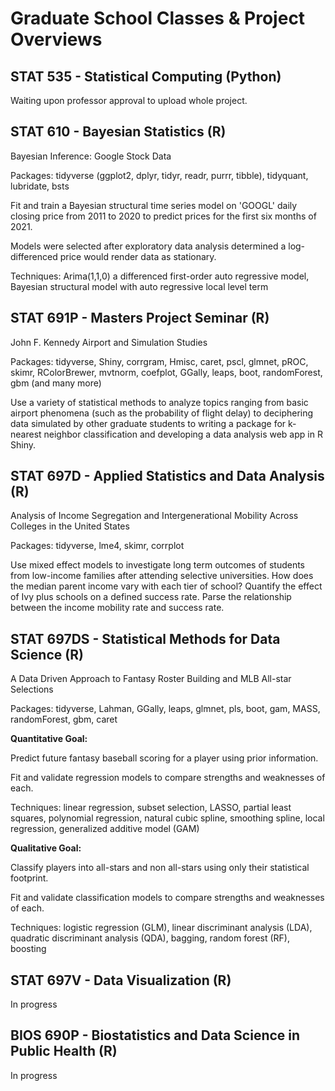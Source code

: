 # Graduate School Classes & Project Overviews

## STAT 535 - Statistical Computing (Python)

Waiting upon professor approval to upload whole project.

## STAT 610 - Bayesian Statistics (R)

Bayesian Inference: Google Stock Data

Packages: tidyverse (ggplot2, dplyr, tidyr, readr, purrr, tibble), tidyquant, lubridate, bsts

Fit and train a Bayesian structural time series model on 'GOOGL' daily closing price from 2011 to 2020 to predict prices for the first six months of 2021.

Models were selected after exploratory data analysis determined a log-differenced price would render data as stationary.

Techniques: Arima(1,1,0) a differenced first-order auto regressive model, Bayesian structural model with auto regressive local level term

## STAT 691P - Masters Project Seminar (R)

John F. Kennedy Airport and Simulation Studies

Packages: tidyverse, Shiny, corrgram, Hmisc, caret, pscl, glmnet, pROC, skimr, RColorBrewer, mvtnorm, coefplot, GGally, leaps, boot, randomForest, gbm (and many more)

Use a variety of statistical methods to analyze topics ranging from basic airport phenomena (such as the probability of flight delay) to deciphering data simulated by other graduate students to writing a package for k-nearest neighbor classification and developing a data analysis web app in R Shiny.

## STAT 697D - Applied Statistics and Data Analysis (R)

Analysis of Income Segregation and Intergenerational Mobility Across Colleges in the United States

Packages: tidyverse, lme4, skimr, corrplot

Use mixed effect models to investigate long term outcomes of students from low-income families after attending selective universities. How does the median parent income vary with each tier of school? Quantify the effect of Ivy plus schools on a defined success rate. Parse the relationship between the income mobility rate and success rate.

## STAT 697DS - Statistical Methods for Data Science (R)

A Data Driven Approach to Fantasy Roster Building and MLB All-star Selections

Packages: tidyverse, Lahman, GGally, leaps, glmnet, pls, boot, gam, MASS, randomForest, gbm, caret 

**Quantitative Goal:**

Predict future fantasy baseball scoring for a player using prior information.

Fit and validate regression models to compare strengths and weaknesses of each.

Techniques: linear regression, subset selection, LASSO, partial least squares, polynomial regression, natural cubic spline, smoothing spline, local regression, generalized additive model (GAM)

**Qualitative Goal:**

Classify players into all-stars and non all-stars using only their statistical footprint.

Fit and validate classification models to compare strengths and weaknesses of each.

Techniques: logistic regression (GLM), linear discriminant analysis (LDA), quadratic discriminant analysis (QDA), bagging, random forest (RF), boosting

## STAT 697V - Data Visualization (R)

In progress

## BIOS 690P - Biostatistics and Data Science in Public Health (R)

In progress
